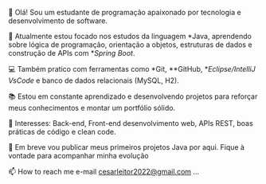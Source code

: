 👋 Olá! Sou um estudante de programação apaixonado por tecnologia e desenvolvimento de software.

🚀 Atualmente estou focado nos estudos da linguagem *Java, aprendendo sobre lógica de programação, orientação a objetos, estruturas de dados e construção de APIs com **Spring Boot*.

💻 Também pratico com ferramentas como *Git, **GitHub, **Eclipse/IntelliJ* *VsCode* e banco de dados relacionais (MySQL, H2).

📚 Estou em constante aprendizado e desenvolvendo projetos para reforçar meus conhecimentos e montar um portfólio sólido.

🧠 Interesses: Back-end, Front-end desenvolvimento web, APIs REST, boas práticas de código e clean code.

📌 Em breve vou publicar meus primeiros projetos Java por aqui. Fique à vontade para acompanhar minha evolução
 
 📫 How to reach me e-mail cesarleitor2022@gmail.com ...

<!---
Cesarleitor/Cesarleitor is a ✨ special ✨ repository because its `README.md` (this file) appears on your GitHub profile.
You can click the Preview link to take a look at your changes.
--->
